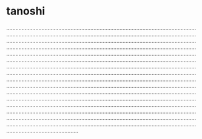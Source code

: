 # tanoshi

...............................................................................................................................................................................................................................................................................................................................................................................................................................................................................................................................................................................................................................................................................................................................................................................................................................................................................................................................................................................................................................................................................................................................................................................................................................................................................................................................................................................................................................................................................................................................................................................................................................................................................................................................................................................................................................................................................................................................................................................................................................................................................................................